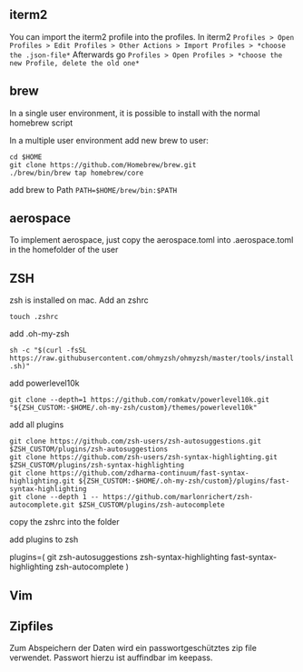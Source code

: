 ## iterm2
You can import the iterm2 profile into the profiles. In iterm2
`Profiles > Open Profiles > Edit Profiles > Other Actions > Import Profiles > *choose the .json-file*`
Afterwards go
`Profiles > Open Profiles > *choose the new Profile, delete the old one*`

## brew
In a single user environment, it is possible to install with the normal homebrew script

In a multiple user environment add new brew to user:
```
cd $HOME
git clone https://github.com/Homebrew/brew.git
./brew/bin/brew tap homebrew/core
```

add brew to Path
`PATH=$HOME/brew/bin:$PATH`

## aerospace
To implement aerospace, just copy the aerospace.toml into .aerospace.toml in the homefolder of the user

## ZSH
zsh is installed on mac. Add an zshrc

`touch .zshrc`

add .oh-my-zsh

`sh -c "$(curl -fsSL https://raw.githubusercontent.com/ohmyzsh/ohmyzsh/master/tools/install.sh)"`

add powerlevel10k

`git clone --depth=1 https://github.com/romkatv/powerlevel10k.git "${ZSH_CUSTOM:-$HOME/.oh-my-zsh/custom}/themes/powerlevel10k"`

add all plugins

```
git clone https://github.com/zsh-users/zsh-autosuggestions.git $ZSH_CUSTOM/plugins/zsh-autosuggestions
git clone https://github.com/zsh-users/zsh-syntax-highlighting.git $ZSH_CUSTOM/plugins/zsh-syntax-highlighting
git clone https://github.com/zdharma-continuum/fast-syntax-highlighting.git ${ZSH_CUSTOM:-$HOME/.oh-my-zsh/custom}/plugins/fast-syntax-highlighting
git clone --depth 1 -- https://github.com/marlonrichert/zsh-autocomplete.git $ZSH_CUSTOM/plugins/zsh-autocomplete
```

copy the zshrc into the folder

add plugins to zsh

plugins=(
  git
  zsh-autosuggestions
  zsh-syntax-highlighting
  fast-syntax-highlighting
  zsh-autocomplete
 )

## Vim

## Zipfiles

Zum Abspeichern der Daten wird ein passwortgeschütztes zip file verwendet. Passwort hierzu ist auffindbar im keepass.
